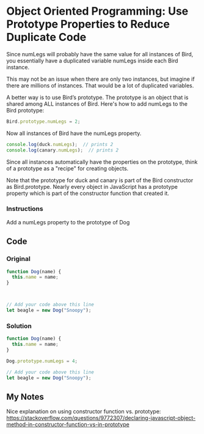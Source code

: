 # Object Oriented Programming: Use Prototype Properties to Reduce Duplicate Code

Since numLegs will probably have the same value for all instances of Bird, you essentially have a duplicated variable numLegs inside each Bird instance.

This may not be an issue when there are only two instances, but imagine if there are millions of instances. That would be a lot of duplicated variables.

A better way is to use Bird’s prototype. The prototype is an object that is shared among ALL instances of Bird. Here's how to add numLegs to the Bird prototype:

```javascript
Bird.prototype.numLegs = 2;
```
Now all instances of Bird have the numLegs property.

```javascript
console.log(duck.numLegs);  // prints 2
console.log(canary.numLegs);  // prints 2
```
Since all instances automatically have the properties on the prototype, think of a prototype as a "recipe" for creating objects.

Note that the prototype for duck and canary is part of the Bird constructor as Bird.prototype. Nearly every object in JavaScript has a prototype property which is part of the constructor function that created it.

### Instructions

Add a numLegs property to the prototype of Dog

## Code

### Original

```javascript
function Dog(name) {
  this.name = name;
}



// Add your code above this line
let beagle = new Dog("Snoopy");
```

### Solution

```javascript
function Dog(name) {
  this.name = name;
}

Dog.prototype.numLegs = 4;

// Add your code above this line
let beagle = new Dog("Snoopy");
```

## My Notes

Nice explanation on using constructor function vs. prototype: https://stackoverflow.com/questions/9772307/declaring-javascript-object-method-in-constructor-function-vs-in-prototype

